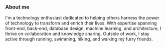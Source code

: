 
### About me

I'm a technology enthusiast dedicated to helping others harness the power of technology to transform and enrich their lives. With expertise spanning front-end, back-end, database design, machine learning, and architecture, I thrive on collaboration and knowledge sharing. Outside of work, I stay active through running, swimming, hiking, and walking my furry friends.
